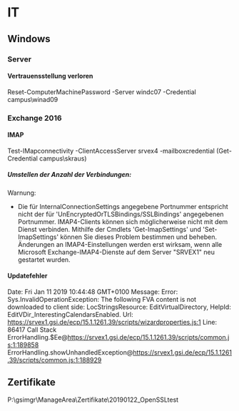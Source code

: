 # IT

## Windows

### Server

#### Vertrauensstellung verloren
Reset-ComputerMachinePassword -Server windc07 -Credential campus\winad09

### Exchange 2016

#### IMAP
Test-IMapconnectivity -ClientAccessServer srvex4 -mailboxcredential (Get-Credential campus\skraus)

##### Umstellen der Anzahl der Verbindungen:
Warnung:
- Die für InternalConnectionSettings angegebene Portnummer entspricht nicht der für 'UnEncryptedOrTLSBindings/SSLBindings' angegebenen Portnummer. IMAP4-Clients können sich möglicherweise nicht mit dem Dienst verbinden. Mithilfe der Cmdlets 'Get-ImapSettings' und 'Set-ImapSettings' können Sie dieses Problem bestimmen und beheben.
Änderungen an IMAP4-Einstellungen werden erst wirksam, wenn alle Microsoft Exchange-IMAP4-Dienste auf dem Server "SRVEX1" neu gestartet wurden.

#### Updatefehler
Date: Fri Jan 11 2019 10:44:48 GMT+0100
Message: Error: Sys.InvalidOperationException: The following FVA content is not downloaded to client side: LocStringsResource: EditVirtualDirectory, HelpId: EditVDir_InterestingCalendarsEnabled.
Url: https://srvex1.gsi.de/ecp/15.1.1261.39/scripts/wizardproperties.js:1
Line: 86417
Call Stack
ErrorHandling.$Ee@https://srvex1.gsi.de/ecp/15.1.1261.39/scripts/common.js:1:189858
ErrorHandling.showUnhandledException@https://srvex1.gsi.de/ecp/15.1.1261.39/scripts/common.js:1:188929


## Zertifikate
P:\gsimgr\ManageArea\Zertifikate\20190122_OpenSSLtest
